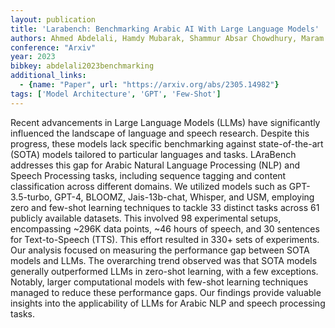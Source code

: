 ```yaml
---
layout: publication
title: 'Larabench: Benchmarking Arabic AI With Large Language Models'
authors: Ahmed Abdelali, Hamdy Mubarak, Shammur Absar Chowdhury, Maram Hasanain, Basel Mousi, Sabri Boughorbel, Yassine El Kheir, Daniel Izham, Fahim Dalvi, Majd Hawasly, Nizi Nazar, Yousseif Elshahawy, Ahmed Ali, Nadir Durrani, Natasa Milic-frayling, Firoj Alam
conference: "Arxiv"
year: 2023
bibkey: abdelali2023benchmarking
additional_links:
  - {name: "Paper", url: "https://arxiv.org/abs/2305.14982"}
tags: ['Model Architecture', 'GPT', 'Few-Shot']
---
```

Recent advancements in Large Language Models (LLMs) have significantly
influenced the landscape of language and speech research. Despite this
progress, these models lack specific benchmarking against state-of-the-art
(SOTA) models tailored to particular languages and tasks. LAraBench addresses
this gap for Arabic Natural Language Processing (NLP) and Speech Processing
tasks, including sequence tagging and content classification across different
domains. We utilized models such as GPT-3.5-turbo, GPT-4, BLOOMZ,
Jais-13b-chat, Whisper, and USM, employing zero and few-shot learning
techniques to tackle 33 distinct tasks across 61 publicly available datasets.
This involved 98 experimental setups, encompassing ~296K data points, ~46 hours
of speech, and 30 sentences for Text-to-Speech (TTS). This effort resulted in
330+ sets of experiments. Our analysis focused on measuring the performance gap
between SOTA models and LLMs. The overarching trend observed was that SOTA
models generally outperformed LLMs in zero-shot learning, with a few
exceptions. Notably, larger computational models with few-shot learning
techniques managed to reduce these performance gaps. Our findings provide
valuable insights into the applicability of LLMs for Arabic NLP and speech
processing tasks.
